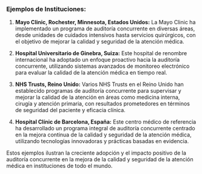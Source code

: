 ### Ejemplos de Instituciones:

1. **Mayo Clinic, Rochester, Minnesota, Estados Unidos:** La Mayo Clinic ha implementado un programa de auditoría concurrente en diversas áreas, desde unidades de cuidados intensivos hasta servicios quirúrgicos, con el objetivo de mejorar la calidad y seguridad de la atención médica.

2. **Hospital Universitario de Ginebra, Suiza:** Este hospital de renombre internacional ha adoptado un enfoque proactivo hacia la auditoría concurrente, utilizando sistemas avanzados de monitoreo electrónico para evaluar la calidad de la atención médica en tiempo real.

3. **NHS Trusts, Reino Unido:** Varios NHS Trusts en el Reino Unido han establecido programas de auditoría concurrente para supervisar y mejorar la calidad de la atención en áreas como medicina interna, cirugía y atención primaria, con resultados prometedores en términos de seguridad del paciente y eficacia clínica.

4. **Hospital Clínic de Barcelona, España:** Este centro médico de referencia ha desarrollado un programa integral de auditoría concurrente centrado en la mejora continua de la calidad y seguridad de la atención médica, utilizando tecnologías innovadoras y prácticas basadas en evidencia.

Estos ejemplos ilustran la creciente adopción y el impacto positivo de la auditoría concurrente en la mejora de la calidad y seguridad de la atención médica en instituciones de todo el mundo.